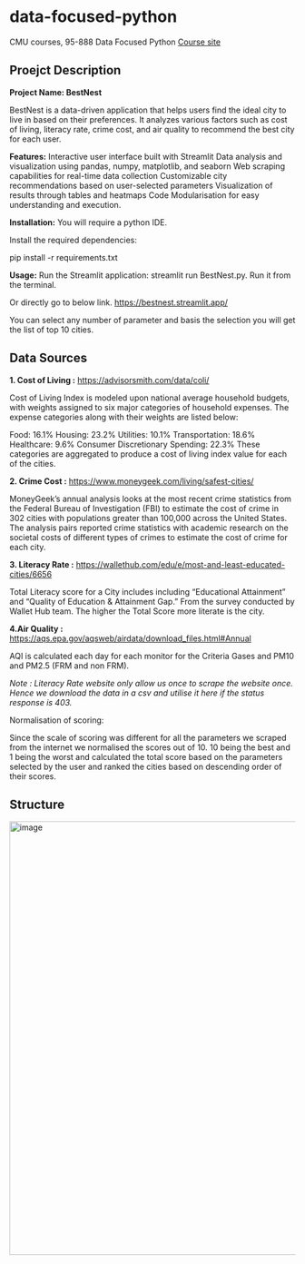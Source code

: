 # data-focused-python
CMU courses, 95-888 Data Focused Python
[Course site](https://api.heinz.cmu.edu/courses_api/course_detail/95-888/)


## Proejct Description
**Project Name: BestNest**

BestNest is a data-driven application that helps users find the ideal city to live in based on their preferences. It analyzes various factors such as cost of living, literacy rate, crime cost, and air quality to recommend the best city for each user.

**Features:**
Interactive user interface built with Streamlit
Data analysis and visualization using pandas, numpy, matplotlib, and seaborn
Web scraping capabilities for real-time data collection
Customizable city recommendations based on user-selected parameters
Visualization of results through tables and heatmaps
Code Modularisation for easy understanding and execution.

**Installation:**
You will require a python IDE.

Install the required dependencies:

pip install -r requirements.txt

**Usage:**
Run the Streamlit application:
streamlit run BestNest.py. Run it from the terminal.

Or directly go to below link.
https://bestnest.streamlit.app/

You can select any number of parameter and basis the selection you will get the list of top 10 cities.

## Data Sources

**1. Cost of Living :** https://advisorsmith.com/data/coli/

Cost of Living Index is modeled upon national average household budgets, with weights assigned to six major categories of household expenses. 
The expense categories along with their weights are listed below:

Food: 16.1%
Housing: 23.2%
Utilities: 10.1%
Transportation: 18.6%
Healthcare: 9.6%
Consumer Discretionary Spending: 22.3%
These categories are aggregated to produce a cost of living index value for each of the cities.

**2. Crime Cost :** https://www.moneygeek.com/living/safest-cities/

MoneyGeek’s annual analysis looks at the most recent crime statistics from the Federal Bureau of Investigation (FBI) to estimate the cost of crime in 302 cities with populations greater than 100,000 across the United States. 
The analysis pairs reported crime statistics with academic research on the societal costs of different types of crimes to estimate the cost of crime for each city.


**3. Literacy Rate :** https://wallethub.com/edu/e/most-and-least-educated-cities/6656

Total Literacy score for a City includes  including “Educational Attainment” and “Quality of Education & Attainment Gap.” From the survey conducted by Wallet Hub team. The higher the Total Score more literate is the city.

**4.Air Quality :** https://aqs.epa.gov/aqsweb/airdata/download_files.html#Annual

AQI is calculated each day for each monitor for the Criteria Gases and PM10 and PM2.5 (FRM and non FRM).

*Note :
Literacy Rate website only allow us once to scrape the website once. 
Hence we download the data in a csv and utilise it here if the status response is 403.*


Normalisation of scoring:

Since the scale of scoring was different for all the parameters we scraped from the internet we normalised the scores out of 10. 10 being the best and 1 being the worst and calculated the total score based on the parameters selected by the user and ranked the cities based on descending order of their scores.

## Structure
<img width="764" alt="image" src="https://github.com/user-attachments/assets/048f300c-4078-42d2-a380-f73954a75abe" />

